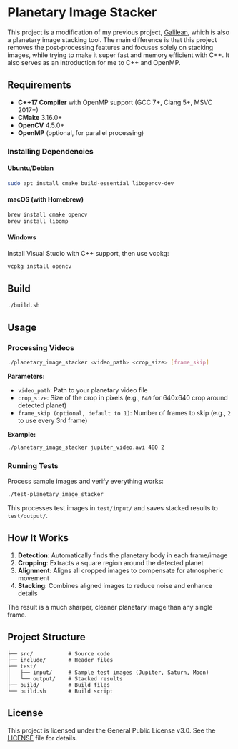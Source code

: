 # Planetary Image Stacker

This project is a modification of my previous project, [Galilean](http://galilean.phanuphats.com/), which is also a planetary image stacking tool. The main difference is that this project removes the post-processing features and focuses solely on stacking images, while trying to make it super fast and memory efficient with C++. It also serves as an introduction for me to C++ and OpenMP.

## Requirements

- **C++17 Compiler** with OpenMP support (GCC 7+, Clang 5+, MSVC 2017+)
- **CMake** 3.16.0+
- **OpenCV** 4.5.0+
- **OpenMP** (optional, for parallel processing)

### Installing Dependencies

#### Ubuntu/Debian

```bash
sudo apt install cmake build-essential libopencv-dev
```

#### macOS (with Homebrew)

```bash
brew install cmake opencv
brew install libomp
```

#### Windows

Install Visual Studio with C++ support, then use vcpkg:

```cmd
vcpkg install opencv
```

## Build

```bash
./build.sh
```

## Usage

### Processing Videos

```bash
./planetary_image_stacker <video_path> <crop_size> [frame_skip]
```

**Parameters:**

- `video_path`: Path to your planetary video file
- `crop_size`: Size of the crop in pixels (e.g., `640` for 640x640 crop around detected planet)
- `frame_skip (optional, default to 1)`: Number of frames to skip (e.g., `2` to use every 3rd frame)

**Example:**

```bash
./planetary_image_stacker jupiter_video.avi 480 2
```

### Running Tests

Process sample images and verify everything works:

```bash
./test-planetary_image_stacker
```

This processes test images in `test/input/` and saves stacked results to `test/output/`.

## How It Works

1. **Detection**: Automatically finds the planetary body in each frame/image
2. **Cropping**: Extracts a square region around the detected planet
3. **Alignment**: Aligns all cropped images to compensate for atmospheric movement
4. **Stacking**: Combines aligned images to reduce noise and enhance details

The result is a much sharper, cleaner planetary image than any single frame.

## Project Structure

```
├── src/           # Source code
├── include/       # Header files
├── test/
│   ├── input/     # Sample test images (Jupiter, Saturn, Moon)
│   └── output/    # Stacked results
├── build/         # Build files
└── build.sh       # Build script
```

## License

This project is licensed under the General Public License v3.0. See the [LICENSE](LICENSE) file for details.
